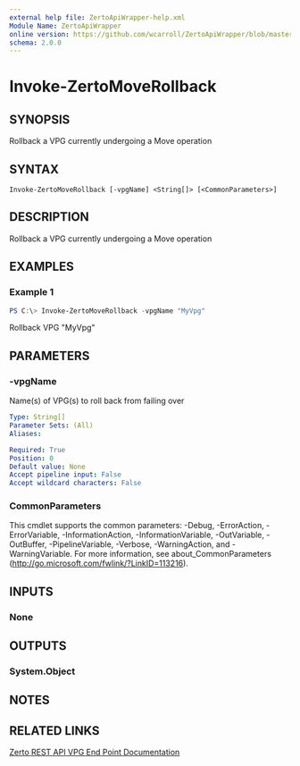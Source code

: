 ```yaml
---
external help file: ZertoApiWrapper-help.xml
Module Name: ZertoApiWrapper
online version: https://github.com/wcarroll/ZertoApiWrapper/blob/master/docs/Invoke-ZertoMoveRollback.md
schema: 2.0.0
---
```


# Invoke-ZertoMoveRollback

## SYNOPSIS
Rollback a VPG currently undergoing a Move operation

## SYNTAX

```
Invoke-ZertoMoveRollback [-vpgName] <String[]> [<CommonParameters>]
```

## DESCRIPTION
Rollback a VPG currently undergoing a Move operation

## EXAMPLES

### Example 1
```powershell
PS C:\> Invoke-ZertoMoveRollback -vpgName "MyVpg"
```

Rollback VPG "MyVpg"

## PARAMETERS

### -vpgName
Name(s) of VPG(s) to roll back from failing over

```yaml
Type: String[]
Parameter Sets: (All)
Aliases:

Required: True
Position: 0
Default value: None
Accept pipeline input: False
Accept wildcard characters: False
```

### CommonParameters
This cmdlet supports the common parameters: -Debug, -ErrorAction, -ErrorVariable, -InformationAction, -InformationVariable, -OutVariable, -OutBuffer, -PipelineVariable, -Verbose, -WarningAction, and -WarningVariable. For more information, see about_CommonParameters (http://go.microsoft.com/fwlink/?LinkID=113216).

## INPUTS

### None
## OUTPUTS

### System.Object
## NOTES

## RELATED LINKS

[Zerto REST API VPG End Point Documentation](http://s3.amazonaws.com/zertodownload_docs/Latest/Zerto%20Virtual%20Replication%20Zerto%20Virtual%20Manager%20%28ZVM%29%20-%20vSphere%20Online%20Help/RestfulAPIs/StatusAPIs.5.100.html#)

